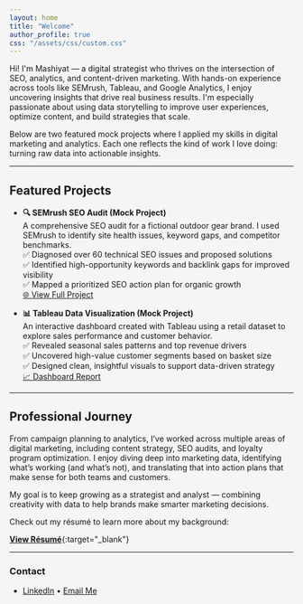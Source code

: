 ```yaml
---
layout: home
title: "Welcome"
author_profile: true
css: "/assets/css/custom.css"
---
```


<!-- Inline style to override background color directly on the page -->
<style>
  html, body, .site, .page, .page__inner {
    background-color: #f5f5f5 !important;
    background-image: none !important;
  }

  body::before {
    content: none !important;
  }
</style>

Hi! I'm Mashiyat — a digital strategist who thrives on the intersection of SEO, analytics, and content-driven marketing. With hands-on experience across tools like SEMrush, Tableau, and Google Analytics, I enjoy uncovering insights that drive real business results. I'm especially passionate about using data storytelling to improve user experiences, optimize content, and build strategies that scale.

Below are two featured mock projects where I applied my skills in digital marketing and analytics. Each one reflects the kind of work I love doing: turning raw data into actionable insights.

---

## Featured Projects

- **🔍 SEMrush SEO Audit (Mock Project)**  
  A comprehensive SEO audit for a fictional outdoor gear brand. I used SEMrush to identify site health issues, keyword gaps, and competitor benchmarks.  
  ✅ Diagnosed over 60 technical SEO issues and proposed solutions  
  ✅ Identified high-opportunity keywords and backlink gaps for improved visibility  
  ✅ Mapped a prioritized SEO action plan for organic growth  
  [🌐 View Full Project](https://mashiyat210031.github.io/projects/semrush/)

- **📊 Tableau Data Visualization (Mock Project)**  
  An interactive dashboard created with Tableau using a retail dataset to explore sales performance and customer behavior.  
  ✅ Revealed seasonal sales patterns and top revenue drivers  
  ✅ Uncovered high-value customer segments based on basket size  
  ✅ Designed clean, insightful visuals to support data-driven strategy  
  [📈 Dashboard Report](https://mashiyat210031.github.io/projects/data-visualization-with-tableau/)

---

## Professional Journey

From campaign planning to analytics, I’ve worked across multiple areas of digital marketing, including content strategy, SEO audits, and loyalty program optimization. I enjoy diving deep into marketing data, identifying what’s working (and what’s not), and translating that into action plans that make sense for both teams and customers.

My goal is to keep growing as a strategist and analyst — combining creativity with data to help brands make smarter marketing decisions.

Check out my résumé to learn more about my background:

[**View Résumé**](/assets/files/Resume_Mashiyat%20Iqbal.pdf){:target="_blank"}

---

### Contact
- [LinkedIn](https://linkedin.com/in/mashiyat-iqbal) • [Email Me](mailto:mxi210031@utdallas.edu)
